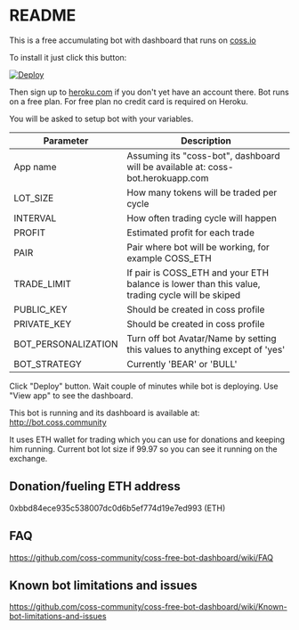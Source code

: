 # README

This is a free accumulating bot with dashboard that runs on [coss.io](https://coss.io/c/reg?r=BDMG5L7K9J)

To install it just click this button:

[![Deploy](https://www.herokucdn.com/deploy/button.svg)](https://heroku.com/deploy)

Then sign up to [heroku.com](https://heroku.com) if you don't yet have an account there. Bot runs on a free plan. For free plan no credit card is required on Heroku.

You will be asked to setup bot with your variables.

| Parameter     | Description                                              |
| ------------- | -------------------------------------------------------- |
| App name      | Assuming its "coss-bot", dashboard will be available at: coss-bot.herokuapp.com |
| LOT_SIZE      | How many tokens will be traded per cycle                 |
| INTERVAL      | How often trading cycle will happen                      |
| PROFIT        | Estimated profit for each trade                          |
| PAIR          | Pair where bot will be working, for example COSS_ETH     |
| TRADE_LIMIT   | If pair is COSS_ETH and your ETH balance is lower than this value, trading cycle will be skiped |
| PUBLIC_KEY    | Should be created in coss profile |
| PRIVATE_KEY   | Should be created in coss profile |
| BOT_PERSONALIZATION | Turn off bot Avatar/Name by setting this values to anything except of 'yes' |
| BOT_STRATEGY | Currently 'BEAR' or 'BULL' |

Click "Deploy" button. Wait couple of minutes while bot is deploying. Use "View app" to see the dashboard.

This bot is running and its dashboard is available at: http://bot.coss.community

It uses ETH wallet for trading which you can use for donations and keeping him running. Current bot lot size if 99.97 so you can see it running on the exchange.

## Donation/fueling ETH address

0xbbd84ece935c538007dc0d6b5ef774d19e7ed993 (ETH)

## FAQ

https://github.com/coss-community/coss-free-bot-dashboard/wiki/FAQ

## Known bot limitations and issues

https://github.com/coss-community/coss-free-bot-dashboard/wiki/Known-bot-limitations-and-issues
